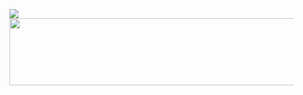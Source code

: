 <a href="https://github.com/devxb/gitanimals">
  <img src="https://render.gitanimals.org/farms/powerkyungil"/>
</a>

<a href="https://github.com/devxb/gitanimals">
  <img
    src="https://render.gitanimals.org/lines/powerkyungil?pet-id=588199986299402529"
    width="600"
    height="120"
  />
</a>
  
